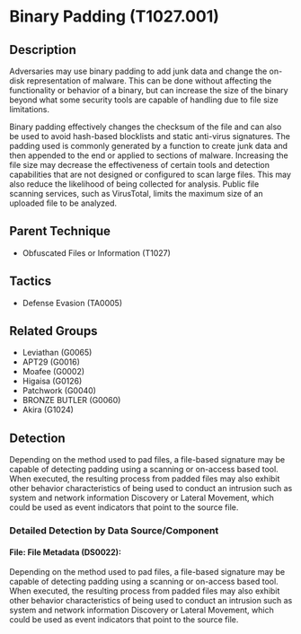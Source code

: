 # Binary Padding (T1027.001)

## Description
Adversaries may use binary padding to add junk data and change the on-disk representation of malware. This can be done without affecting the functionality or behavior of a binary, but can increase the size of the binary beyond what some security tools are capable of handling due to file size limitations. 

Binary padding effectively changes the checksum of the file and can also be used to avoid hash-based blocklists and static anti-virus signatures. The padding used is commonly generated by a function to create junk data and then appended to the end or applied to sections of malware. Increasing the file size may decrease the effectiveness of certain tools and detection capabilities that are not designed or configured to scan large files. This may also reduce the likelihood of being collected for analysis. Public file scanning services, such as VirusTotal, limits the maximum size of an uploaded file to be analyzed. 

## Parent Technique
- Obfuscated Files or Information (T1027)

## Tactics
- Defense Evasion (TA0005)

## Related Groups
- Leviathan (G0065)
- APT29 (G0016)
- Moafee (G0002)
- Higaisa (G0126)
- Patchwork (G0040)
- BRONZE BUTLER (G0060)
- Akira (G1024)

## Detection
Depending on the method used to pad files, a file-based signature may be capable of detecting padding using a scanning or on-access based tool.  When executed, the resulting process from padded files may also exhibit other behavior characteristics of being used to conduct an intrusion such as system and network information Discovery or Lateral Movement, which could be used as event indicators that point to the source file. 

### Detailed Detection by Data Source/Component
#### File: File Metadata (DS0022): 
Depending on the method used to pad files, a file-based signature may be capable of detecting padding using a scanning or on-access based tool. When executed, the resulting process from padded files may also exhibit other behavior characteristics of being used to conduct an intrusion such as system and network information Discovery or Lateral Movement, which could be used as event indicators that point to the source file.

